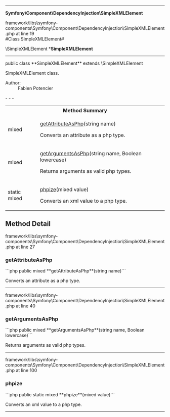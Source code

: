 - - -

**Symfony\Component\DependencyInjection\SimpleXMLElement**
<div class="location">framework\libs\symfony-components\Symfony\Component\DependencyInjection\SimpleXMLElement.php at line 19</div>
#Class SimpleXMLElement#

\SimpleXMLElement
***SimpleXMLElement**


- - -

<p class="signature">public  class **SimpleXMLElement**
extends \SimpleXMLElement

</p>

<div class="comment" id="overview_description"><p>SimpleXMLElement class.</p></div>

<dl>
<dt>Author:</dt>
<dd>Fabien Potencier <fabien@symfony.com></dd>
</dl>
- - -

<table id="summary_method">
<tr><th colspan="2">Method Summary</th></tr>
<tr>
<td class="type"> mixed</td>
<td class="description"><p class="name"><a href="#getAttributeAsPhp">getAttributeAsPhp</a>(string name)</p><p class="description">Converts an attribute as a php type.</p></td>
</tr>
<tr>
<td class="type"> mixed</td>
<td class="description"><p class="name"><a href="#getArgumentsAsPhp">getArgumentsAsPhp</a>(string name, Boolean lowercase)</p><p class="description">Returns arguments as valid php types.</p></td>
</tr>
<tr>
<td class="type">static  mixed</td>
<td class="description"><p class="name"><a href="#phpize">phpize</a>(mixed value)</p><p class="description">Converts an xml value to a php type.</p></td>
</tr>
</table>

<h2 id="detail_method">Method Detail</h2>
<div class="location">framework\libs\symfony-components\Symfony\Component\DependencyInjection\SimpleXMLElement.php at line 27</div>
<h3 id="getAttributeAsPhp()">getAttributeAsPhp</h3>
```php
public  mixed **getAttributeAsPhp**(string name)```
<div class="details">
<p>Converts an attribute as a php type.</p></div>

- - -

<div class="location">framework\libs\symfony-components\Symfony\Component\DependencyInjection\SimpleXMLElement.php at line 40</div>
<h3 id="getArgumentsAsPhp()">getArgumentsAsPhp</h3>
```php
public  mixed **getArgumentsAsPhp**(string name, Boolean lowercase)```
<div class="details">
<p>Returns arguments as valid php types.</p></div>

- - -

<div class="location">framework\libs\symfony-components\Symfony\Component\DependencyInjection\SimpleXMLElement.php at line 100</div>
<h3 id="phpize()">phpize</h3>
```php
public static  mixed **phpize**(mixed value)```
<div class="details">
<p>Converts an xml value to a php type.</p></div>

- - -

